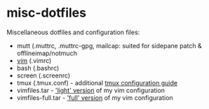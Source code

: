 misc-dotfiles
=============

Miscellaneous dotfiles and configuration files:

- mutt (.muttrc, .muttrc-gpg, mailcap: suited for sidepane patch & offlineimap/notmuch
- [vim](https://hobo.house/2016/04/09/trick-out-your-vim-editor/) (.vimrc)
- bash (.bashrc)
- screen (.screenrc)
- tmux (.tmux.conf) - additional [tmux configuration guide](https://hobo.house/2016/07/16/tmux-for-gnu-screen-refugees-and-vim-users/)
- vimfiles.tar - ['light' version](https://hobo.house/2016/04/09/trick-out-your-vim-editor/) of my vim configuration
- vimfiles-full.tar - ['full' version](https://hobo.house/2016/04/09/trick-out-your-vim-editor/) of my vim configuration
